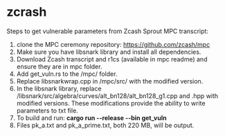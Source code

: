 # zcrash

Steps to get vulnerable parameters from Zcash Sprout MPC transcript:
1) clone the MPC ceremony repository: https://github.com/zcash/mpc
2) Make sure you have libsnark library and install all dependencies.
3) Download Zcash transcript and r1cs (available in mpc readme) and ensure they are in mpc folder.
4) Add get_vuln.rs to the /mpc/ folder.
5) Replace libsnarkwrap.cpp in /mpc/src/ with the modified version.
6) In the libsnark library, replace /libsnark/src/algebra/curves/alt_bn128/alt_bn128_g1.cpp and .hpp with modified versions. These modifications provide the ability to write parameters to txt file.
7) To build and run: **cargo run --release --bin get_vuln**
8) Files pk_a.txt and pk_a_prime.txt, both 220 MB, will be output.

